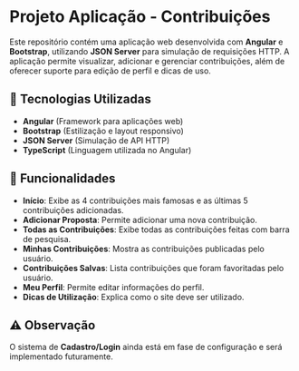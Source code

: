 # Projeto Aplicação - Contribuições

Este repositório contém uma aplicação web desenvolvida com **Angular** e **Bootstrap**, utilizando **JSON Server** para simulação de requisições HTTP. A aplicação permite visualizar, adicionar e gerenciar contribuições, além de oferecer suporte para edição de perfil e dicas de uso.

## 📌 Tecnologias Utilizadas

- **Angular** (Framework para aplicações web)
- **Bootstrap** (Estilização e layout responsivo)
- **JSON Server** (Simulação de API HTTP)
- **TypeScript** (Linguagem utilizada no Angular)

## 🔹 Funcionalidades

- **Início**: Exibe as 4 contribuições mais famosas e as últimas 5 contribuições adicionadas.
- **Adicionar Proposta**: Permite adicionar uma nova contribuição.
- **Todas as Contribuições**: Exibe todas as contribuições feitas com barra de pesquisa.
- **Minhas Contribuições**: Mostra as contribuições publicadas pelo usuário.
- **Contribuições Salvas**: Lista contribuições que foram favoritadas pelo usuário.
- **Meu Perfil**: Permite editar informações do perfil.
- **Dicas de Utilização**: Explica como o site deve ser utilizado.

## ⚠️ Observação

O sistema de **Cadastro/Login** ainda está em fase de configuração e será implementado futuramente.
